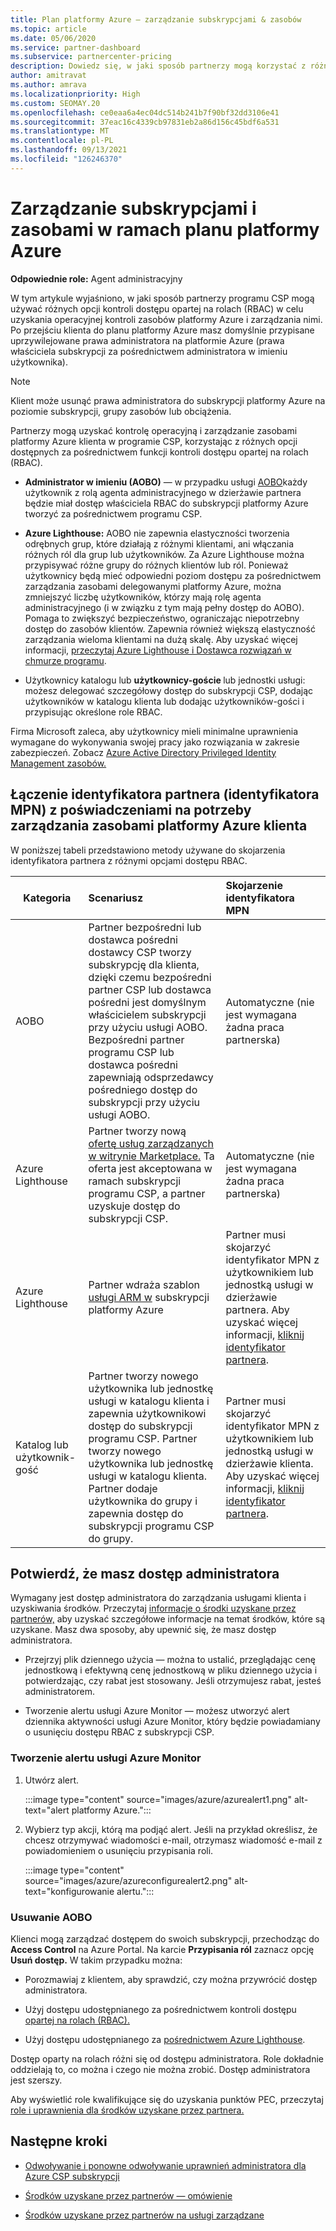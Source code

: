 ```yaml
---
title: Plan platformy Azure — zarządzanie subskrypcjami & zasobów
ms.topic: article
ms.date: 05/06/2020
ms.service: partner-dashboard
ms.subservice: partnercenter-pricing
description: Dowiedz się, w jaki sposób partnerzy mogą korzystać z różnych opcji kontroli dostępu opartej na rolach (RBAC) w celu uzyskania operacyjnej kontroli zasobów platformy Azure klienta i zarządzania nimi.
author: amitravat
ms.author: amrava
ms.localizationpriority: High
ms.custom: SEOMAY.20
ms.openlocfilehash: ce0eaa6a4ec04dc514b241b7f90bf32dd3106e41
ms.sourcegitcommit: 37eac16c4339cb97831eb2a86d156c45bdf6a531
ms.translationtype: MT
ms.contentlocale: pl-PL
ms.lasthandoff: 09/13/2021
ms.locfileid: "126246370"
---
```

# <a name="manage-subscriptions-and-resources-under-the-azure-plan"></a>Zarządzanie subskrypcjami i zasobami w ramach planu platformy Azure

**Odpowiednie role:** Agent administracyjny


W tym artykule wyjaśniono, w jaki sposób partnerzy programu CSP mogą używać różnych opcji kontroli dostępu opartej na rolach (RBAC) w celu uzyskania operacyjnej kontroli zasobów platformy Azure i zarządzania nimi. Po przejściu klienta do planu platformy Azure masz domyślnie przypisane uprzywilejowane prawa administratora na platformie Azure (prawa właściciela subskrypcji za pośrednictwem administratora w imieniu użytkownika).

 > [!NOTE]
 > Klient może usunąć prawa administratora do subskrypcji platformy Azure na poziomie subskrypcji, grupy zasobów lub obciążenia. 

 Partnerzy mogą uzyskać kontrolę operacyjną i zarządzanie zasobami platformy Azure klienta w programie CSP, korzystając z różnych opcji dostępnych za pośrednictwem funkcji kontroli dostępu opartej na rolach (RBAC). 

- **Administrator w imieniu (AOBO)** — w przypadku usługi [AOBO](https://channel9.msdn.com/Series/cspdev/Module-11-Admin-On-Behalf-Of-AOBO)każdy użytkownik z rolą agenta administracyjnego w dzierżawie partnera będzie miał dostęp właściciela RBAC do subskrypcji platformy Azure tworzyć za pośrednictwem programu CSP.

- **Azure Lighthouse:** AOBO nie zapewnia elastyczności tworzenia odrębnych grup, które działają z różnymi klientami, ani włączania różnych ról dla grup lub użytkowników. Za Azure Lighthouse można przypisywać różne grupy do różnych klientów lub ról. Ponieważ użytkownicy będą mieć odpowiedni poziom dostępu za pośrednictwem zarządzania zasobami delegowanymi platformy Azure, można zmniejszyć liczbę użytkowników, którzy mają rolę agenta administracyjnego (i w związku z tym mają pełny dostęp do AOBO). Pomaga to zwiększyć bezpieczeństwo, ograniczając niepotrzebny dostęp do zasobów klientów. Zapewnia również większą elastyczność zarządzania wieloma klientami na dużą skalę. Aby uzyskać więcej informacji, [przeczytaj Azure Lighthouse i Dostawca rozwiązań w chmurze programu](/azure/lighthouse/concepts/cloud-solution-provider).

- Użytkownicy katalogu lub **użytkownicy-goście [](/azure/active-directory/develop/app-objects-and-service-principals)** lub jednostki usługi: możesz delegować szczegółowy dostęp do subskrypcji CSP, dodając użytkowników w katalogu klienta lub dodając użytkowników-gości i przypisując określone role RBAC.

Firma Microsoft zaleca, aby użytkownicy mieli minimalne uprawnienia wymagane do wykonywania swojej pracy jako rozwiązania w zakresie zabezpieczeń. Zobacz [Azure Active Directory Privileged Identity Management zasobów.](/azure/active-directory/privileged-identity-management/pim-configure)

## <a name="link-your-partner-id-mpn-id-to-your-credentials-for-managing-customers-azure-resources"></a>Łączenie identyfikatora partnera (identyfikatora MPN) z poświadczeniami na potrzeby zarządzania zasobami platformy Azure klienta

W poniższej tabeli przedstawiono metody używane do skojarzenia identyfikatora partnera z różnymi opcjami dostępu RBAC.

|**Kategoria**   |**Scenariusz**   |**Skojarzenie identyfikatora MPN**|
|-----------------|:------------------------|:------------------|
|AOBO   |Partner bezpośredni lub dostawca pośredni dostawcy CSP tworzy subskrypcję dla klienta, dzięki czemu bezpośredni partner CSP lub dostawca pośredni jest domyślnym właścicielem subskrypcji przy użyciu usługi AOBO. Bezpośredni partner programu CSP lub dostawca pośredni zapewniają odsprzedawcy pośredniego dostęp do subskrypcji przy użyciu usługi AOBO.|Automatyczne (nie jest wymagana żadna praca partnerska)|
|Azure Lighthouse|Partner tworzy nową [ofertę usług zarządzanych w witrynie Marketplace.](/azure/lighthouse/concepts/managed-services-offers) Ta oferta jest akceptowana w ramach subskrypcji programu CSP, a partner uzyskuje dostęp do subskrypcji CSP.|Automatyczne (nie jest wymagana żadna praca partnerska)|
|Azure Lighthouse|Partner wdraża szablon [usługi ARM w](/azure/lighthouse/how-to/onboard-customer) subskrypcji platformy Azure|Partner musi skojarzyć identyfikator MPN z użytkownikiem lub jednostką usługi w dzierżawie partnera. Aby uzyskać więcej informacji, [kliknij identyfikator partnera](/azure/billing/billing-partner-admin-link-started).|
|Katalog lub użytkownik-gość|Partner tworzy nowego użytkownika lub jednostkę usługi w katalogu klienta i zapewnia użytkownikowi dostęp do subskrypcji programu CSP. Partner tworzy nowego użytkownika lub jednostkę usługi w katalogu klienta. Partner dodaje użytkownika do grupy i zapewnia dostęp do subskrypcji programu CSP do grupy.|Partner musi skojarzyć identyfikator MPN z użytkownikiem lub jednostką usługi w dzierżawie klienta. Aby uzyskać więcej informacji, [kliknij identyfikator partnera](/azure/billing/billing-partner-admin-link-started).|

## <a name="confirm-that-you-have-admin-access"></a>Potwierdź, że masz dostęp administratora

Wymagany jest dostęp administratora do zarządzania usługami klienta i uzyskiwania środków. Przeczytaj [informacje o środki uzyskane przez partnerów,](partner-earned-credit.md) aby uzyskać szczegółowe informacje na temat środków, które są uzyskane. Masz dwa sposoby, aby upewnić się, że masz dostęp administratora.

- Przejrzyj plik dziennego użycia — można to ustalić, przeglądając cenę jednostkową i efektywną cenę jednostkową w pliku dziennego użycia i potwierdzając, czy rabat jest stosowany. Jeśli otrzymujesz rabat, jesteś administratorem.

- Tworzenie alertu usługi Azure Monitor — możesz utworzyć [](/azure/azure-monitor/platform/alerts-activity-log) alert dziennika aktywności usługi Azure Monitor, który będzie powiadamiany o usunięciu dostępu RBAC z subskrypcji CSP.

### <a name="create-an-azure-monitor-alert"></a>Tworzenie alertu usługi Azure Monitor

1. Utwórz alert.

   :::image type="content" source="images/azure/azurealert1.png" alt-text="alert platformy Azure.":::

2. Wybierz typ akcji, którą ma podjąć alert. Jeśli na przykład określisz, że chcesz otrzymywać wiadomości e-mail, otrzymasz wiadomość e-mail z powiadomieniem o usunięciu przypisania roli.

   :::image type="content" source="images/azure/azureconfigurealert2.png" alt-text="konfigurowanie alertu.":::

### <a name="aobo-removal"></a>Usuwanie AOBO

Klienci mogą zarządzać dostępem do swoich subskrypcji, przechodząc do **Access Control** na Azure Portal. Na karcie **Przypisania ról** zaznacz opcję **Usuń dostęp.** W takim przypadku można:

- Porozmawiaj z klientem, aby sprawdzić, czy można przywrócić dostęp administratora.

- Użyj dostępu udostępnianego za pośrednictwem kontroli dostępu [opartej na rolach (RBAC).](/azure/role-based-access-control/overview)

- Użyj dostępu udostępnianego za [pośrednictwem Azure Lighthouse](https://azure.microsoft.com/services/azure-lighthouse/).

Dostęp oparty na rolach różni się od dostępu administratora. Role dokładnie oddzielają to, co można i czego nie można zrobić. Dostęp administratora jest szerszy.

Aby wyświetlić role kwalifikujące się do uzyskania punktów PEC, przeczytaj [role i uprawnienia dla środków uzyskane przez partnera.](https://query.prod.cms.rt.microsoft.com/cms/api/am/binary/RE3QuW2)

## <a name="next-steps"></a>Następne kroki

- [Odwoływanie i ponowne odwoływanie uprawnień administratora dla Azure CSP subskrypcji](revoke-reinstate-csp.md)

- [Środków uzyskane przez partnerów — omówienie](partner-earned-credit.md)

- [Środków uzyskane przez partnerów na usługi zarządzane](partner-earned-credit-explanation.md)